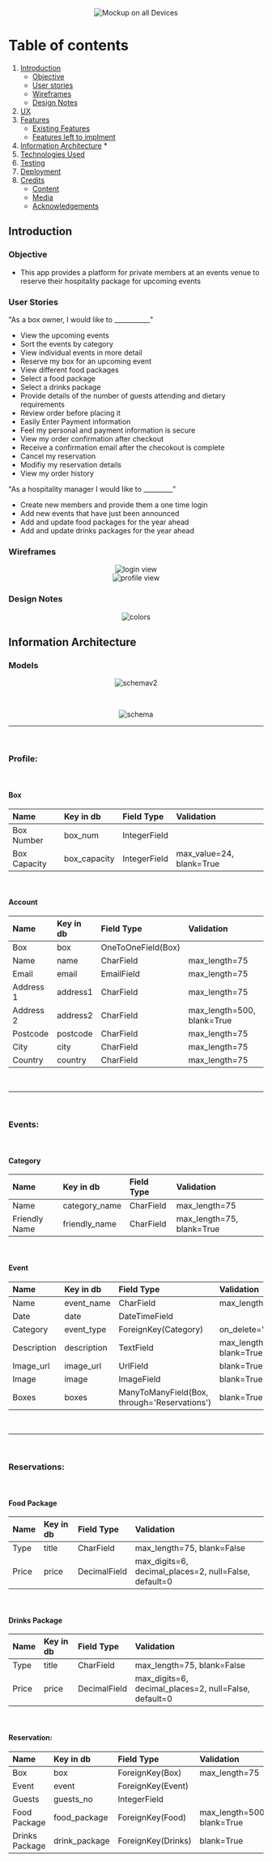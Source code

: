 <div align="center">

<img src="wireframes/mockup.png" alt="Mockup on all Devices"/>
 
 </div>

# Table of contents
1. [Introduction](#introduction)
    * [Objective](#objective)
    * [User stories](#users)
    * [Wireframes](#wireframes)
    * [Design Notes](#design)
2. [UX](#design)
3. [Features](#features)
    * [Existing Features](#existing_feat)
    * [Features left to implment](#future_feat)
4. [Information Architecture](#models)
    * 
5. [Technologies Used](#technologies)
6. [Testing](#testing)
7. [Deployment](#deployment)
8. [Credits](#credits)
    * [Content](#content)
    * [Media](#media)
    * [Acknowledgements](#acknowledgements)

## Introduction <a name="introduction"></a>

### Objective <a name="strategy"></a>
+ This app provides a platform for private members at an events venue to reserve their hospitality package for upcoming events  


### User Stories <a name="users"></a>
"As a box owner, I would like to ___________"
+ View the upcoming events 
+ Sort the events by category
+ View individual events in more detail
+ Reserve my box for an upcoming event
+ View different food packages
+ Select a food package
+ Select a drinks package
+ Provide details of the number of guests attending and dietary requirements
+ Review order before placing it
+ Easily Enter Payment information
+ Feel my personal and payment information is secure
+ View my order confirmation after checkout
+ Receive a confirmation email after the checokout is complete
+ Cancel my reservation
+ Modifiy my reservation details
+ View my order history


"As a hospitality manager I would like to _________"
+ Create new members and provide them a one time login
+ Add new events that have just been announced
+ Add and update food packages for the year ahead
+ Add and update drinks packages for the year ahead



### Wireframes <a name="wireframes"></a>
<div align="center">

<img src="wireframes/login.png" alt="login view"/>
 
 </div>

 <div align="center">

<img src="wireframes/profile.png" alt="profile view"/>
 
 </div>

### Design Notes <a name="design"></a>
<div align="center">

<img src="wireframes/color_palette.png" alt="colors"/>
 
 </div>

## Information Architecture <a name="models"></a>
### Models

<div align="center">

<img src="wireframes/schema_v2.png" alt="schemav2"/>
<p>&nbsp;</p>
<img src="wireframes/schema.png" alt="schema"/>
 
 </div>

***

<p>&nbsp;</p>

### Profile:

<p>&nbsp;</p>

#### Box

| Name          | Key in db     | Field Type   | Validation                |
|:--------------|:--------------|:-------------|:--------------------------|
| Box Number    | box_num       | IntegerField |                           |
| Box Capacity  | box_capacity  | IntegerField | max_value=24, blank=True  |

<p>&nbsp;</p>

#### Account

| Name        | Key in db   | Field Type         | Validation                 |
|:------------|:------------|:-------------------|:---------------------------|
| Box         | box         | OneToOneField(Box) |                            |
| Name        | name        | CharField          | max_length=75              |
| Email       | email       | EmailField         | max_length=75              |
| Address 1   | address1    | CharField          | max_length=75              |
| Address 2   | address2    | CharField          | max_length=500, blank=True |
| Postcode    | postcode    | CharField          | max_length=75              |
| City        | city        | CharField          | max_length=75              |
| Country     | country     | CharField          | max_length=75              |

<p>&nbsp;</p>

* * *

<p>&nbsp;</p>

### Events:

<p>&nbsp;</p>

#### Category

| Name          | Key in db     | Field Type | Validation                |
|:--------------|:--------------|:-----------|:--------------------------|
| Name          | category_name | CharField  | max_length=75             |
| Friendly Name | friendly_name | CharField  | max_length=75, blank=True |

<p>&nbsp;</p>

#### Event

| Name        | Key in db   | Field Type                                   | Validation                 |
|:------------|:------------|:---------------------------------------------|:---------------------------|
| Name        | event_name  | CharField                                    | max_length=75              |
| Date        | date        | DateTimeField                                |                            |
| Category    | event_type  | ForeignKey(Category)                         | on_delete=""               |
| Description | description | TextField                                    | max_length=500, blank=True |
| Image_url   | image_url   | UrlField                                     | blank=True                 |
| Image       | image       | ImageField                                   | blank=True                 |
| Boxes       | boxes       | ManyToManyField(Box, through='Reservations') | blank=True                 |

<p>&nbsp;</p>

* * *

<p>&nbsp;</p>

### Reservations:

<p>&nbsp;</p>

#### Food Package

| Name  | Key in db | Field Type   | Validation                                            |
|:------|:----------|:-------------|:------------------------------------------------------|
| Type  | title     | CharField    | max_length=75, blank=False                            |
| Price | price     | DecimalField | max_digits=6, decimal_places=2, null=False, default=0 |


<p>&nbsp;</p>

#### Drinks Package

| Name  | Key in db | Field Type   | Validation                                            |
|:------|:----------|:-------------|:------------------------------------------------------|
| Type  | title     | CharField    | max_length=75, blank=False                            |
| Price | price     | DecimalField | max_digits=6, decimal_places=2, null=False, default=0 |


<p>&nbsp;</p>

#### Reservation:


| Name           | Key in db     | Field Type         | Validation                 |
|:---------------|:--------------|:-------------------|:---------------------------|
| Box            | box           | ForeignKey(Box)    | max_length=75              |
| Event          | event         | ForeignKey(Event)  |                            |
| Guests         | guests_no     | IntegerField       |                            |
| Food Package   | food_package  | ForeignKey(Food)   | max_length=500, blank=True |
| Drinks Package | drink_package | ForeignKey(Drinks) | blank=True                 |




<p>&nbsp;</p>

